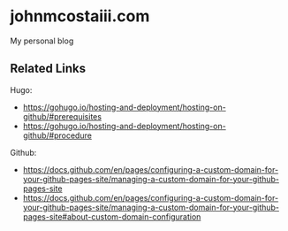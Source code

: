# johnmcostaiii.com
My personal blog

## Related Links

Hugo:
  * https://gohugo.io/hosting-and-deployment/hosting-on-github/#prerequisites
  * https://gohugo.io/hosting-and-deployment/hosting-on-github/#procedure

Github:
  * https://docs.github.com/en/pages/configuring-a-custom-domain-for-your-github-pages-site/managing-a-custom-domain-for-your-github-pages-site
  * https://docs.github.com/en/pages/configuring-a-custom-domain-for-your-github-pages-site/managing-a-custom-domain-for-your-github-pages-site#about-custom-domain-configuration
